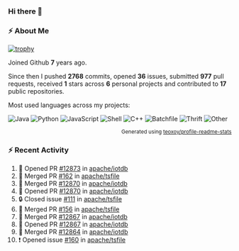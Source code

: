 ### Hi there 👋

### :zap: About Me

[![trophy](https://github-profile-trophy.vercel.app/?username=HTHou&theme=onedark)](https://github.com/ryo-ma/github-profile-trophy)
   
Joined Github **7** years ago.

Since then I pushed **2768** commits, opened **36** issues, submitted **977** pull requests, received **1** stars across **6** personal projects and contributed to **17** public repositories.

Most used languages across my projects:

![Java](https://img.shields.io/static/v1?style=flat-square&label=%E2%A0%80&color=555&labelColor=%23b07219&message=Java%EF%B8%B196.4%25)
![Python](https://img.shields.io/static/v1?style=flat-square&label=%E2%A0%80&color=555&labelColor=%233572A5&message=Python%EF%B8%B10.8%25)
![JavaScript](https://img.shields.io/static/v1?style=flat-square&label=%E2%A0%80&color=555&labelColor=%23f1e05a&message=JavaScript%EF%B8%B10.6%25)
![Shell](https://img.shields.io/static/v1?style=flat-square&label=%E2%A0%80&color=555&labelColor=%2389e051&message=Shell%EF%B8%B10.4%25)
![C++](https://img.shields.io/static/v1?style=flat-square&label=%E2%A0%80&color=555&labelColor=%23f34b7d&message=C%2B%2B%EF%B8%B10.4%25)
![Batchfile](https://img.shields.io/static/v1?style=flat-square&label=%E2%A0%80&color=555&labelColor=%23C1F12E&message=Batchfile%EF%B8%B10.3%25)
![Thrift](https://img.shields.io/static/v1?style=flat-square&label=%E2%A0%80&color=555&labelColor=%23D12127&message=Thrift%EF%B8%B10.2%25)
![Other](https://img.shields.io/static/v1?style=flat-square&label=%E2%A0%80&color=555&labelColor=%23ededed&message=Other%EF%B8%B10.4%25)

<p align="right"><sub>Generated using <a href="https://github.com/marketplace/actions/profile-readme-stats">teoxoy/profile-readme-stats</a></sub></p>


<!--![](https://github.com/HTHou/HTHou/blob/output/github-contribution-grid-snake.svg)-->

<!--![Haonan Hou's github stats](https://github-readme-stats.vercel.app/api?username=HTHou&count_private=true&show_icons=true&theme=onedark)-->

<!--![Haonan Hou's wakatime stats](https://github-readme-stats.vercel.app/api/wakatime?username=HTHou&layout=compact&theme=onedark)-->

<!--![Top Langs](https://github-readme-stats.vercel.app/api/top-langs/?username=HTHou&theme=onedark&layout=compact)-->

### :zap: Recent Activity
<!--START_SECTION:activity-->
1. 💪 Opened PR [#12873](https://github.com/apache/iotdb/pull/12873) in [apache/iotdb](https://github.com/apache/iotdb)
2. 🎉 Merged PR [#162](https://github.com/apache/tsfile/pull/162) in [apache/tsfile](https://github.com/apache/tsfile)
3. 🎉 Merged PR [#12870](https://github.com/apache/iotdb/pull/12870) in [apache/iotdb](https://github.com/apache/iotdb)
4. 💪 Opened PR [#12870](https://github.com/apache/iotdb/pull/12870) in [apache/iotdb](https://github.com/apache/iotdb)
5. 🔒 Closed issue [#111](https://github.com/apache/tsfile/issues/111) in [apache/tsfile](https://github.com/apache/tsfile)
6. 🎉 Merged PR [#156](https://github.com/apache/tsfile/pull/156) in [apache/tsfile](https://github.com/apache/tsfile)
7. 🎉 Merged PR [#12867](https://github.com/apache/iotdb/pull/12867) in [apache/iotdb](https://github.com/apache/iotdb)
8. 💪 Opened PR [#12867](https://github.com/apache/iotdb/pull/12867) in [apache/iotdb](https://github.com/apache/iotdb)
9. 🎉 Merged PR [#12864](https://github.com/apache/iotdb/pull/12864) in [apache/iotdb](https://github.com/apache/iotdb)
10. ❗ Opened issue [#160](https://github.com/apache/tsfile/issues/160) in [apache/tsfile](https://github.com/apache/tsfile)
<!--END_SECTION:activity-->

<!--
**HTHou/HTHou** is a ✨ _special_ ✨ repository because its `README.md` (this file) appears on your GitHub profile.

Here are some ideas to get you started:

- 🔭 I’m currently working on ...
- 🌱 I’m currently learning ...
- 👯 I’m looking to collaborate on ...
- 🤔 I’m looking for help with ...
- 💬 Ask me about ...
- 📫 How to reach me: ...
- 😄 Pronouns: ...
- ⚡ Fun fact: ...
-->
